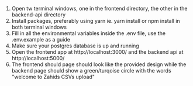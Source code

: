 1. Open tw terminal windows, one in the frontend directory, the other in the backend-api directory
2. Install packages, preferably using yarn ie. yarn install or npm install in both terminal windows
3. Fill in all the environmental variables inside the .env file, use the .env.example as a guide
4. Make sure your postgres database is up and running
5. Open the frontend app at http://localhost:3000/ and the backend api at http://localhost:5000/
6. The frontend should page should look like the provided design while the backend page should show a green/turqoise circle with the words "welcome to Zahids CSVs upload"
